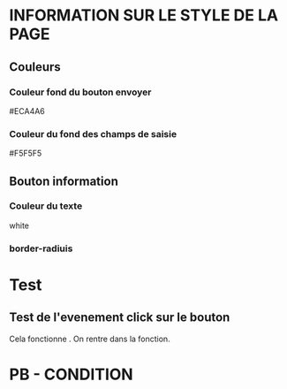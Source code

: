 # INFORMATION SUR LE STYLE DE LA PAGE 
## Couleurs
### Couleur fond du bouton envoyer
#ECA4A6

### Couleur du fond des champs de saisie 
#F5F5F5

## Bouton information 
### Couleur du texte 
white 

### border-radiuis
<!-- 15px -->

# Test 
## Test de l'evenement click sur le bouton 
Cela fonctionne . On rentre dans la fonction.

# PB - CONDITION
